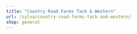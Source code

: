 ```yaml
---
title: "Country Road Farms Tack & Western"
url: /sylva/country-road-farms-tack-and-western/
shop: general
---
```


